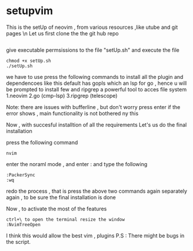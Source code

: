 # setupvim
This is the setUp of neovim , from various resources ,like utube and git pages \n
Let us first clone the the git hub repo 
```

```

give executable permsissions to the file "setUp.sh" and execute the file
```
chmod +x setUp.sh
./setUp.sh
```
we have to use press the following commands to install all the plugin and dependencoes 
like this default has gopls which an lsp for go , hence u will be prompted to install few and ripgrep a powerful tool to acces file system
1.neovim
2.go (cmp-lsp)
3.ripgrep (telescope)

Note: there are issues with bufferline , but don't worry press enter if the error shows , main functionality is not bothered ny this

Now , with succesful installtion of all the requirements
Let's us do the final installation

press  the following command
```
nvim
```

enter the noraml mode , and enter : and type the following
```
:PackerSync
:wq
```
redo the process , that is press the above two commands again separately again , to be sure the final installation is done


Now , to activate the most of the features 
```
ctrl+\ to open the terminal resize the window
:NvimTreeOpen
```

I think this would allow the best vim , plugins
P.S :
There might be bugs in the script.
